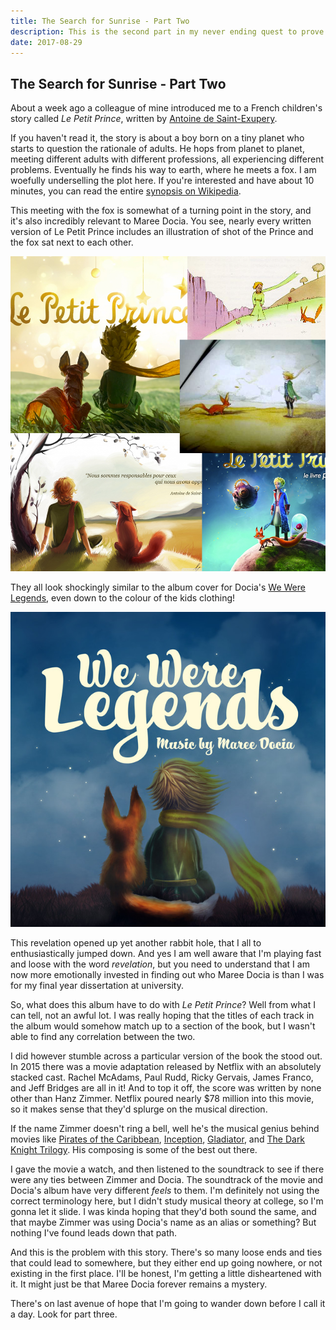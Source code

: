 ```yaml
---
title: The Search for Sunrise - Part Two 
description: This is the second part in my never ending quest to prove that Maree Docia probably doesn't actually exist. To catch you up, Maree Docia is an artist on Spotify with a few popular tracks. However, outside of Spotify, there is no mention of Maree Docia out in the wild. This series of posts attempts to find out what's going on.
date: 2017-08-29
---
```


## The Search for Sunrise - Part Two

About a week ago a colleague of mine introduced me to a French children's story called *Le Petit Prince*, written by [Antoine de Saint-Exupery](https://en.wikipedia.org/wiki/Antoine_de_Saint-Exup%C3%A9ry).

If you haven't read it, the story is about a boy born on a tiny planet who starts to question the rationale of adults. He hops from planet to planet, meeting different adults with different professions, all experiencing different problems. Eventually he finds his way to earth, where he meets a fox. I am woefully underselling the plot here. If you're interested and have about 10 minutes, you can read the entire [synopsis on Wikipedia](https://en.wikipedia.org/wiki/The_Little_Prince#Plot).

This meeting with the fox is somewhat of a turning point in the story, and it's also incredibly relevant to Maree Docia. You see, nearly every written version of Le Petit Prince includes an illustration of shot of the Prince and the fox sat next to each other.

![The Princes and the Foxes](the-princes-and-the-foxes.png)

They all look shockingly similar to the album cover for Docia's [We Were Legends](https://open.spotify.com/album/0Rv82yRFV9inly8ChKaO72), even down to the colour of the kids clothing!

![We Were Legends Album Cover](we-were-legends-album.jpg)

This revelation opened up yet another rabbit hole, that I all to enthusiastically jumped down. And yes I am well aware that I'm playing fast and loose with the word *revelation*, but you need to understand that I am now more emotionally invested in finding out who Maree Docia is than I was for my final year dissertation at university.

So, what does this album have to do with *Le Petit Prince*? Well from what I can tell, not an awful lot. I was really hoping that the titles of each track in the album would somehow match up to a section of the book, but I wasn't able to find any correlation between the two.

I did however stumble across a particular version of the book the stood out. In 2015 there was a movie adaptation released by Netflix with an absolutely stacked cast. Rachel McAdams, Paul Rudd, Ricky Gervais, James Franco, and Jeff Bridges are all in it! And to top it off, the score was written by none other than Hanz Zimmer. Netflix poured nearly $78 million into this movie, so it makes sense that they'd splurge on the musical direction.

If the name Zimmer doesn't ring a bell, well he's the musical genius behind movies like [Pirates of the Caribbean](https://www.youtube.com/watch?v=27mB8verLK8), [Inception](https://www.youtube.com/watch?v=h2SXKI3m14s), [Gladiator](https://www.youtube.com/watch?v=NBE-uBgtINg), and [The Dark Knight Trilogy](https://www.youtube.com/watch?v=KwrTczo9PXE). His composing is some of the best out there.

I gave the movie a watch, and then listened to the soundtrack to see if there were any ties between Zimmer and Docia. The soundtrack of the movie and Docia's album have very different *feels* to them. I'm definitely not using the correct terminology here, but I didn't study musical theory at college, so I'm gonna let it slide. I was kinda hoping that they'd both sound the same, and that maybe Zimmer was using Docia's name as an alias or something? But nothing I've found leads down that path.

And this is the problem with this story. There's so many loose ends and ties that could lead to somewhere, but they either end up going nowhere, or not existing in the first place. I'll be honest, I'm getting a little disheartened with it. It might just be that Maree Docia forever remains a mystery.

There's on last avenue of hope that I'm going to wander down before I call it a day. Look for part three.
